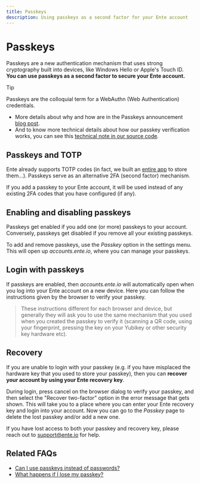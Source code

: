 ```yaml
---
title: Passkeys
description: Using passkeys as a second factor for your Ente account
---
```


# Passkeys

Passkeys are a new authentication mechanism that uses strong cryptography built
into devices, like Windows Hello or Apple's Touch ID. **You can use passkeys as
a second factor to secure your Ente account.**

> [!TIP]
>
> Passkeys are the colloquial term for a WebAuthn (Web Authentication)
> credentials.
>
> - More details about why and how are in the Passkeys announcement
>   [blog post](https://ente.io/blog/introducing-passkeys-on-ente/).
> - And to know more technical details about how our passkey verification works,
>   you can see this
>   [technical note in our source code](https://github.com/ente-io/ente/blob/main/web/docs/webauthn-passkeys.md).

## Passkeys and TOTP

Ente already supports TOTP codes (in fact, we built an
[entire app](https://ente.io/auth/) to store them...). Passkeys serve as an
alternative 2FA (second factor) mechanism.

If you add a passkey to your Ente account, it will be used instead of any
existing 2FA codes that you have configured (if any).

## Enabling and disabling passkeys

Passkeys get enabled if you add one (or more) passkeys to your account.
Conversely, passkeys get disabled if you remove all your existing passkeys.

To add and remove passkeys, use the _Passkey_ option in the settings menu. This
will open up _accounts.ente.io_, where you can manage your passkeys.

## Login with passkeys

If passkeys are enabled, then _accounts.ente.io_ will automatically open when
you log into your Ente account on a new device. Here you can follow the
instructions given by the browser to verify your passkey.

> These instructions different for each browser and device, but generally they
> will ask you to use the same mechanism that you used when you created the
> passkey to verify it (scanning a QR code, using your fingerprint, pressing the
> key on your Yubikey or other security key hardware etc).

## Recovery

If you are unable to login with your passkey (e.g. if you have misplaced the
hardware key that you used to store your passkey), then you can **recover your
account by using your Ente recovery key**.

During login, press cancel on the browser dialog to verify your passkey, and
then select the "Recover two-factor" option in the error message that gets
shown. This will take you to a place where you can enter your Ente recovery key
and login into your account. Now you can go to the _Passkey_ page to delete the
lost passkey and/or add a new one.

If you have lost access to both your passkey and recovery key, please reach out
to [support@ente.io](mailto:support@ente.io) for help.

## Related FAQs

- [Can I use passkeys instead of passwords?](/photos/faq/account-creation#use-passkeys)
- [What happens if I lose my passkey?](/photos/faq/account-creation#lost-passkey)
